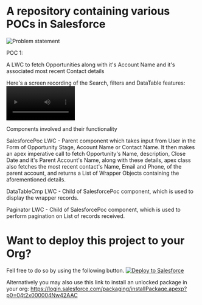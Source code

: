 # A repository containing various POCs in Salesforce
![Problem statement](https://user-images.githubusercontent.com/35221111/171987053-102af18a-8c1e-43d6-ba83-b171467dadf7.jpeg)

POC 1: 

A LWC to fetch Opportunities along with it's Account Name and it's associated most recent Contact details

Here's a screen recording of the Search, filters and DataTable features:
<video src='https://user-images.githubusercontent.com/35221111/169682614-4ebce9fa-8b1f-4d7d-b64e-b05ca2e51778.mp4' width=180/>

Components involved and their functionality

SalesforcePoc LWC - Parent component which takes input from User in the Form of Opportunity Stage, Account Name or Contact Name. It then makes an apex imperative call to fetch Opportunity's Name, description, Close Date and it's Parent Account's Name, along with these details, apex class also fetches the most recent contact's Name, Email and Phone, of the parent account, and returns a List of Wrapper Objects containing the aforementioned details.

DataTableCmp LWC - Child of SalesforcePoc component, which is used to display the wrapper records.

Paginator LWC - Child of SalesforcePoc component, which is used to perform pagination on List of records received.

# Want to deploy this project to your Org?
Fell free to do so by using the following button.
<a href="https://githubsfdeploy.herokuapp.com?owner=ksamudrala3&repo=SalesforcePOCs&ref=SalesforcePoc">
  <img alt="Deploy to Salesforce"
       src="https://raw.githubusercontent.com/afawcett/githubsfdeploy/master/deploy.png">
</a>

Alternatively you may also use this link to install an unlocked package in your org: https://login.salesforce.com/packaging/installPackage.apexp?p0=04t2x000004Nw42AAC
